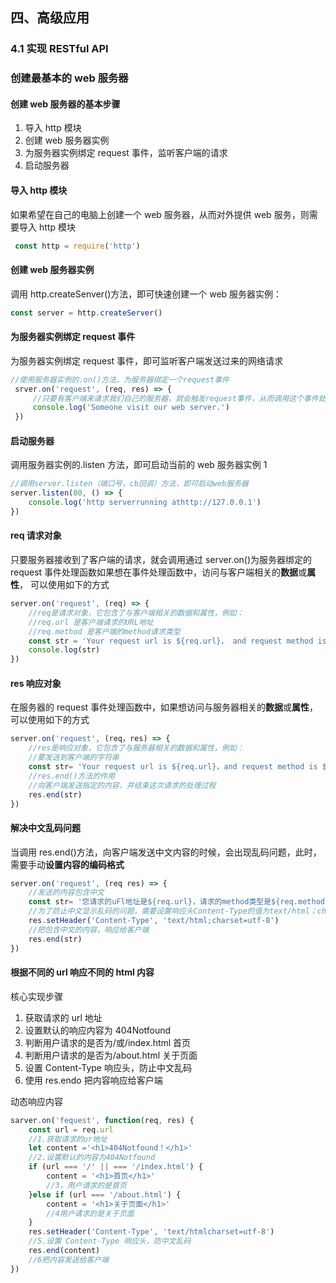 ## 四、高级应用

### 4.1 实现 RESTful API

### 创建最基本的 web 服务器

#### 创建 web 服务器的基本步骤

1. 导入 http 模块
2. 创建 web 服务器实例
3. 为服务器实例绑定 request 事件，监听客户端的请求
4. 启动服务器

#### 导入 http 模块

如果希望在自己的电脑上创建一个 web 服务器，从而对外提供 web 服务，则需要导入 http 模块

```js
 const http = require('http')
```

#### 创建 web 服务器实例

调用 http.createSenver()方法，即可快速创建一个 web 服务器实例：

```js
const server = http.createServer()
```

#### 为服务器实例绑定 request 事件

为服务器实例绑定 request 事件，即可监听客户端发送过来的网络请求

```js
//使用服务器实例的.on()方法，为服务器绑定一个request事件
 srver.on('request', (req, res) => {
     //只要有客户端来请求我们自己的服务器，就会触发request事件，从而调用这个事件处理函数
     console.log('Someone visit our web server.')
 })
```

#### 启动服务器

调用服务器实例的.listen 方法，即可启动当前的 web 服务器实例 1

```js
//调用server.listen（端口号，cb回调）方法，即可启动web服务器
server.listen(80, () => {
    console.log('http serverrunning athttp://127.0.0.1')
})
```

#### req 请求对象

只要服务器接收到了客户端的请求，就会调用通过 server.on()为服务器绑定的 request 事件处理函数如果想在事件处理函数中，访问与客户端相关的**数据**或**属性**， 可以使用如下的方式

```js
server.on('request', (req) => {
    //req是请求对象，它包含了与客户端相关的数据和属性，例如：
	//req.url 是客户端请求的URL地址
	//req.method 是客户端的method请求类型
	const str = 'Your request url is ${req.url}， and request method is ${req.method}
	console.log(str)
})
```

#### res 响应对象

在服务器的 request 事件处理函数中，如果想访问与服务器相关的**数据**或**属性**， 可以使用如下的方式

```js
server.on('request', (req，res) => {
	//res是响应对象，它包含了与服务器相关的数据和属性，例如：
	//要发送到客户端的字符串
	const str= 'Your request url is ${req.url}，and request method is ${req.method}
	//res.end()方法的作用
	//向客户端发送指定的内容，并结束这次请求的处理过程
	res.end(str)
})
```

#### 解决中文乱码问题

当调用 res.end()方法，向客户端发送中文内容的时候，会出现乱码问题，此时，需要手动**设置内容的编码格式**

```js
server.on('request', (req res) => {
    //发送的内容包含中文
	const str= '您请求的uFl地址是${req.url}，请求的method类型是${req.method}'
	//为了防止中文显示乱码的问题，需要设置响应头Content-Type的值为text/html；charset=utf-8
	res.setHeader('Content-Type', 'text/html;charset=utf-8')
	//把包含中文的内容，响应给客户端
	res.end(str)
})
```

#### 根据不同的 url 响应不同的 html 内容

核心实现步骤

1. 获取请求的 url 地址
2. 设置默认的响应内容为 404Notfound
3. 判断用户请求的是否为/或/index.html 首页
4. 判断用户请求的是否为/about.html 关于页面
5. 设置 Content-Type 响应头，防止中文乱码
6. 使用 res.endo 把内容响应给客户端

动态响应内容

```js
sarver.on('fequest', function(req, res) {
    const url = req.url
    //1.获取请求的ur地址
	let content ='<h1>404Notfound！</h1>'
    //2.设置默认的内容为404Notfound
	if (url === '/' || === '/index.html') {
        content = '<h1>首页</h1>'
        //3，用户请求的是首页
    }else if (url === '/about.html') {
        content = '<h1>关于页面</h1>'         
        //4用户请求的是关于页面
    }
    res.setHeader('Content-Type', 'text/htmlcharset=utf-8')
	//5.设置 Content-Type 响应头，防中文乱码
	res.end(content)
    //6把内容发送给客户端
})
```

